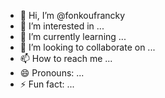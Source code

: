 - 👋 Hi, I’m @fonkoufrancky
- 👀 I’m interested in ...
- 🌱 I’m currently learning ...
- 💞️ I’m looking to collaborate on ...
- 📫 How to reach me ...
- 😄 Pronouns: ...
- ⚡ Fun fact: ...

<!---
fonkoufrancky/fonkoufrancky is a ✨ special ✨ repository because its `README.md` (this file) appears on your GitHub profile.
You can click the Preview link to take a look at your changes.
--->
